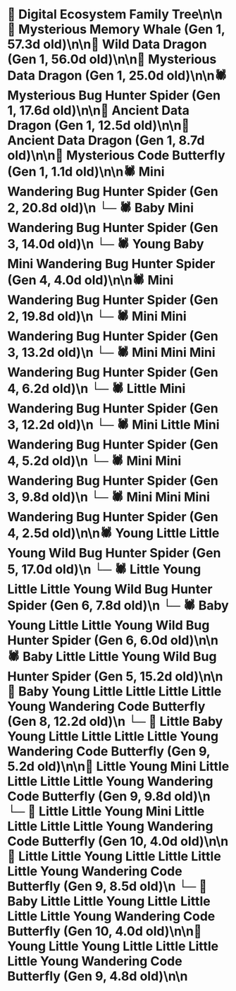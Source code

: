 # 🌳 Digital Ecosystem Family Tree\n\n🐋 Mysterious Memory Whale (Gen 1, 57.3d old)\n\n🐉 Wild Data Dragon (Gen 1, 56.0d old)\n\n🐉 Mysterious Data Dragon (Gen 1, 25.0d old)\n\n🕷️ Mysterious Bug Hunter Spider (Gen 1, 17.6d old)\n\n🐉 Ancient Data Dragon (Gen 1, 12.5d old)\n\n🐉 Ancient Data Dragon (Gen 1, 8.7d old)\n\n🦋 Mysterious Code Butterfly (Gen 1, 1.1d old)\n\n🕷️ Mini Wandering Bug Hunter Spider (Gen 2, 20.8d old)\n  └─ 🕷️ Baby Mini Wandering Bug Hunter Spider (Gen 3, 14.0d old)\n    └─ 🕷️ Young Baby Mini Wandering Bug Hunter Spider (Gen 4, 4.0d old)\n\n🕷️ Mini Wandering Bug Hunter Spider (Gen 2, 19.8d old)\n  └─ 🕷️ Mini Mini Wandering Bug Hunter Spider (Gen 3, 13.2d old)\n    └─ 🕷️ Mini Mini Mini Wandering Bug Hunter Spider (Gen 4, 6.2d old)\n  └─ 🕷️ Little Mini Wandering Bug Hunter Spider (Gen 3, 12.2d old)\n    └─ 🕷️ Mini Little Mini Wandering Bug Hunter Spider (Gen 4, 5.2d old)\n  └─ 🕷️ Mini Mini Wandering Bug Hunter Spider (Gen 3, 9.8d old)\n    └─ 🕷️ Mini Mini Mini Wandering Bug Hunter Spider (Gen 4, 2.5d old)\n\n🕷️ Young Little Little Young Wild Bug Hunter Spider (Gen 5, 17.0d old)\n  └─ 🕷️ Little Young Little Little Young Wild Bug Hunter Spider (Gen 6, 7.8d old)\n  └─ 🕷️ Baby Young Little Little Young Wild Bug Hunter Spider (Gen 6, 6.0d old)\n\n🕷️ Baby Little Little Young Wild Bug Hunter Spider (Gen 5, 15.2d old)\n\n🦋 Baby Young Little Little Little Little Young Wandering Code Butterfly (Gen 8, 12.2d old)\n  └─ 🦋 Little Baby Young Little Little Little Little Young Wandering Code Butterfly (Gen 9, 5.2d old)\n\n🦋 Little Young Mini Little Little Little Little Young Wandering Code Butterfly (Gen 9, 9.8d old)\n  └─ 🦋 Little Little Young Mini Little Little Little Little Young Wandering Code Butterfly (Gen 10, 4.0d old)\n\n🦋 Little Little Young Little Little Little Little Young Wandering Code Butterfly (Gen 9, 8.5d old)\n  └─ 🦋 Baby Little Little Young Little Little Little Little Young Wandering Code Butterfly (Gen 10, 4.0d old)\n\n🦋 Young Little Young Little Little Little Little Young Wandering Code Butterfly (Gen 9, 4.8d old)\n\n